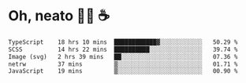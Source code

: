 # Oh, neato 🧑‍💻 ☕

<!--START_SECTION:waka-->

```txt
TypeScript    18 hrs 10 mins  ████████████▓░░░░░░░░░░░░   50.29 %
SCSS          14 hrs 22 mins  ██████████░░░░░░░░░░░░░░░   39.74 %
Image (svg)   2 hrs 39 mins   ██░░░░░░░░░░░░░░░░░░░░░░░   07.36 %
netrw         37 mins         ▒░░░░░░░░░░░░░░░░░░░░░░░░   01.71 %
JavaScript    19 mins         ▒░░░░░░░░░░░░░░░░░░░░░░░░   00.90 %
```

<!--END_SECTION:waka-->
